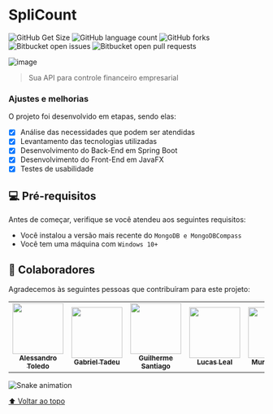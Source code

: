 # SpliCount

<!---Esses são exemplos. Veja https://shields.io para outras pessoas ou para personalizar este conjunto de escudos. Você pode querer incluir dependências, status do projeto e informações de licença aqui--->

![GitHub Get Size](https://img.shields.io/github/languages/code-size/gabrielsperche/SpliCount)
![GitHub language count](https://img.shields.io/github/languages/count/gabrielsperche/SpliCount)
![GitHub forks](https://img.shields.io/github/forks/gabrielsperche/SpliCount)
![Bitbucket open issues](https://img.shields.io/bitbucket/issues/gabrielsperche/SpliCount)
![Bitbucket open pull requests](https://img.shields.io/bitbucket/pr-raw/gabrielsperche/SpliCount)

![image](https://user-images.githubusercontent.com/57714182/170361279-62584f86-4821-49cb-acf4-5dfd608d5587.png)

> Sua API para controle financeiro empresarial

### Ajustes e melhorias

O projeto foi desenvolvido em etapas, sendo elas:

- [x] Análise das necessidades que podem ser atendidas
- [x] Levantamento das tecnologias utilizadas
- [x] Desenvolvimento do Back-End em Spring Boot
- [x] Desenvolvimento do Front-End em JavaFX
- [x] Testes de usabilidade

## 💻 Pré-requisitos

Antes de começar, verifique se você atendeu aos seguintes requisitos:
<!---Estes são apenas requisitos de exemplo. Adicionar, duplicar ou remover conforme necessário--->
* Você instalou a versão mais recente do `MongoDB e MongoDBCompass`
* Você tem uma máquina com `Windows 10+`

## 🤝 Colaboradores

Agradecemos às seguintes pessoas que contribuíram para este projeto:

<table>
  <tr>
    <td align="center">
      <a href="#">
        <img src="https://user-images.githubusercontent.com/57714182/170365203-6df7cc00-e852-45bc-a11e-677f64f6feb6.png" width="100px;"/><br>
        <sub>
          <b>Alessandro Toledo</b>
        </sub>
      </a>
    </td>
    <td align="center">
      <a href="#">
        <img src="https://user-images.githubusercontent.com/57714182/170363990-fbe5fdf2-12ee-418b-b282-58c6f369a95d.png" width="100px;" /><br>
        <sub>
          <b>Gabriel Tadeu</b>
        </sub>
      </a>
    </td>
    <td align="center">
      <a href="#">
        <img src="https://user-images.githubusercontent.com/57714182/170362800-d2286bd1-5c14-4705-8277-c377a01e20f6.png" width="100px;" /><br>
        <sub>
          <b>Guilherme Santiago</b>
        </sub>
      </a>
    </td>
    <td align="center">
      <a href="#">
        <img src="https://user-images.githubusercontent.com/57714182/170364334-ab6376be-adfe-44f2-a6e9-92c2d386559f.png" height="100px;" width="100px;" /><br>
        <sub>
          <b>Lucas Leal</b>
        </sub>
      </a>
    </td>
    <td align="center">
      <a href="#">
        <img src="https://user-images.githubusercontent.com/57714182/170364524-773fc4c1-7e81-4aef-9663-1f043208245a.png" width="100px;" /><br>
        <sub>
          <b>Murilo Moura</b>
        </sub>
      </a>
    </td>
  </tr>
</table>

![Snake animation](https://github.com/GuiCSantiago/GuiCSantiago/blob/output/github-contribution-grid-snake.svg)

[⬆ Voltar ao topo](https://github.com/gabrielsperche/SpliCount/blob/main/README.md)<br>
